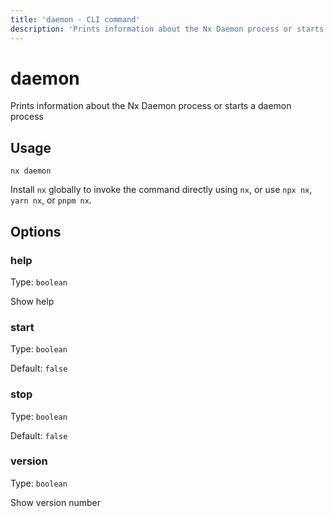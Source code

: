 ```yaml
---
title: 'daemon - CLI command'
description: 'Prints information about the Nx Daemon process or starts a daemon process'
---
```


# daemon

Prints information about the Nx Daemon process or starts a daemon process

## Usage

```shell
nx daemon
```

Install `nx` globally to invoke the command directly using `nx`, or use `npx nx`, `yarn nx`, or `pnpm nx`.

## Options

### help

Type: `boolean`

Show help

### start

Type: `boolean`

Default: `false`

### stop

Type: `boolean`

Default: `false`

### version

Type: `boolean`

Show version number

